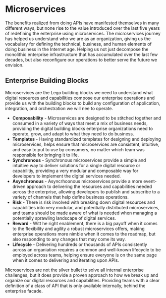 # Microservices
The benefits realized from doing APIs have manifested themselves in many different ways, but none rise to the value introduced over the last five years of redefining the enterprise using microservices. The microservices journey has helped us understand who we are as an organization, giving us the vocabulary for defining the technical, business, and human elements of doing business in the Internet age. Helping us not just decompose the monolithic enterprise infrastructure that has accumulated over the last few decades, but also reconfigure our operations to better serve the future we envision.

## Enterprise Building Blocks
Microservices are the Lego building blocks we need to understand what digital resources and capabilities compose our enterprise operations and provide us with the building blocks to build any configuration of application, integration, and orchestration we will nee to operate.

- **Composability** - Microservices are designed to be stitched together and consumed in a variety of ways that meet a mix of business needs, providing the digital building blocks enterprise organizations need to operate, grow, and adapt to what they need to do business.
- **Templates** - Having standardized templates for designing and deploying microservices, helps ensure that microservices are consistent, intuitive, and easy to put to use by consumers, no matter which team was responsible for bringing it to life.
- **Synchronous** - Synchronous microservices provide a simple and intuitive way to deliver solutions for a single digital resource or capabilitiy, providing a very modular and composable way for developers to implement the digital services needed.
- **Asynchronous** - Asyncrhoonous microservices provide a more event-driven approach to delivering the resources and capabilities needed across the enterprise, allowing developers to publish and subscribe to a variety of channels that help define business operations.
- **Risk** - There is risk involved with breaking down digital resources and capabilities into very modular, and potentially distributed microservices, and teams should be made aware of what is needed when managing a potentially sprawling landscape of digital services.
- **Reward** - Witt he right enablement, there is a big payoff when it comes to the flexibility and agility a robust microservices offers, making enterprise operations more nimble when it comes to the roadmap, but also responding to any changes that may come its way.
- **Lifecycle** - Delivering hundreds or thousands of APIs consistently across an organiation requires a common and well-known lifecycle to be employed across teams, helping ensure everyone is on the same page when it comes to delivering and iterating upon APIs.

Microservices are not the silver bullet to solve all internal enterprise challenges, but it does provide a proven approach to how we break up and organize our digital resources and capabilities. Providing teams with a clear definition of a class of API that is only available internally, behind the enterprise facade.
